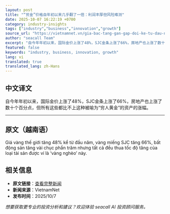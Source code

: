 ```yaml
---
layout: post
title: "“贫金”价格自年初以来几乎翻了一倍：利润丰厚但风险难测"
date: 2025-10-07 16:22:19 +0700
category: industry-insights
tags: ["industry","business","innovation","growth"]
source_url: "https://vietnamnet.vn/gia-bac-tang-gan-gap-doi-ke-tu-dau-nam-lai-lon-nhung-rui-ro-kho-luong-2449626.html"
author: "seacall Team"
excerpt: "自今年年初以来，国际金价上涨了48%，SJC金条上涨了66%，房地产也上涨了数十个百分点，但所有这些都比不上这种被喻为“穷人黄金”的资产的涨幅。..."
featured: false
keywords: "industry, business, innovation, growth"
lang: vi
translated: true
translated_lang: zh-Hans
---
```


## 中文译文

自今年年初以来，国际金价上涨了48%，SJC金条上涨了66%，房地产也上涨了数十个百分点，但所有这些都比不上这种被喻为“穷人黄金”的资产的涨幅。

---

## 原文（越南语）

Giá vàng thế giới tăng 48% kể từ đầu năm, vàng miếng SJC tăng 66%, bất động sản tăng vài chục phần trăm nhưng tất cả đều thua tốc độ tăng của loại tài sản được ví là ‘vàng nghèo’ này.

## 相关信息

- **原文链接**：[查看完整新闻](https://vietnamnet.vn/gia-bac-tang-gan-gap-doi-ke-tu-dau-nam-lai-lon-nhung-rui-ro-kho-luong-2449626.html)
- **新闻来源**：VietnamNet
- **发布时间**：2025/10/7

*想要获取更专业的投资分析和建议？欢迎体验 seacall AI 投资顾问服务。*